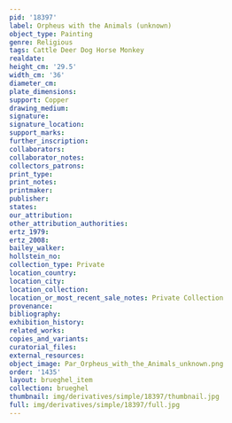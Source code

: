 ```yaml
---
pid: '18397'
label: Orpheus with the Animals (unknown)
object_type: Painting
genre: Religious
tags: Cattle Deer Dog Horse Monkey
realdate: 
height_cm: '29.5'
width_cm: '36'
diameter_cm: 
plate_dimensions: 
support: Copper
drawing_medium: 
signature: 
signature_location: 
support_marks: 
further_inscription: 
collaborators: 
collaborator_notes: 
collectors_patrons: 
print_type: 
print_notes: 
printmaker: 
publisher: 
states: 
our_attribution: 
other_attribution_authorities: 
ertz_1979: 
ertz_2008: 
bailey_walker: 
hollstein_no: 
collection_type: Private
location_country: 
location_city: 
location_collection: 
location_or_most_recent_sale_notes: Private Collection
provenance: 
bibliography: 
exhibition_history: 
related_works: 
copies_and_variants: 
curatorial_files: 
external_resources: 
object_image: Par_Orpheus_with_the_Animals_unknown.png
order: '1435'
layout: brueghel_item
collection: brueghel
thumbnail: img/derivatives/simple/18397/thumbnail.jpg
full: img/derivatives/simple/18397/full.jpg
---
```

